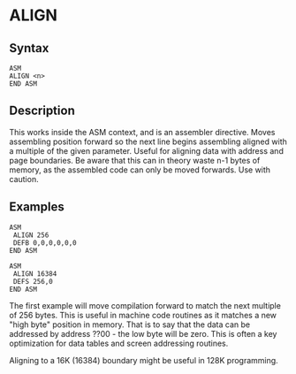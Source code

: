 # ALIGN


## Syntax 

```
ASM
ALIGN <n>
END ASM
``` 

## Description 

This works inside the ASM context, and is an assembler directive.
Moves assembling position forward so the next line begins assembling aligned with a multiple of the given parameter. Useful for aligning data with address and page boundaries. Be aware that this can in theory waste n-1 bytes of memory, as the assembled code can only be moved forwards. Use with caution.

## Examples 

```
ASM
 ALIGN 256
 DEFB 0,0,0,0,0,0
END ASM

ASM
 ALIGN 16384
 DEFS 256,0
END ASM
```
 
The first example will move compilation forward to match the next multiple of 256 bytes. This is useful in machine code routines as it matches a new "high byte" position in memory. That is to say that the data can be addressed by address ??00 - the low byte will be zero. This is often a key optimization for data tables and screen addressing routines.

Aligning to a 16K (16384) boundary might be useful in 128K programming.

